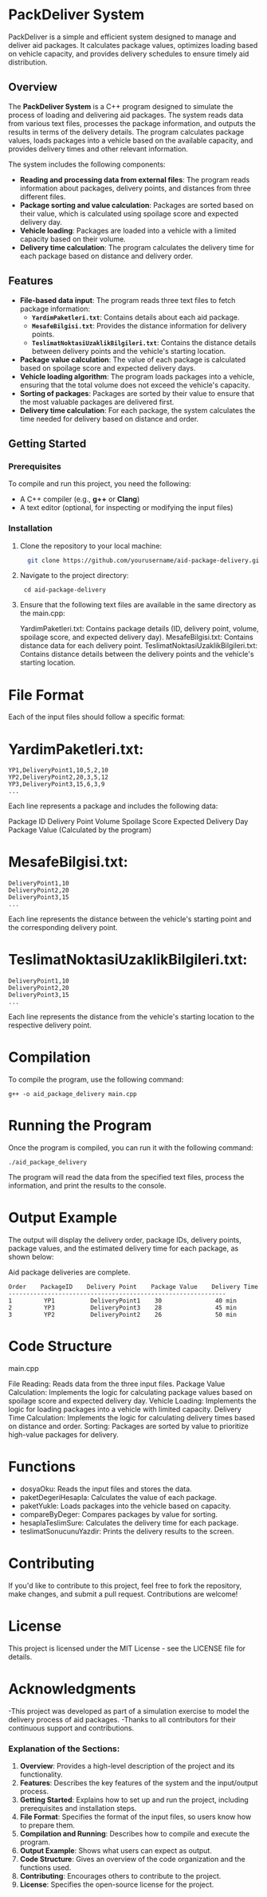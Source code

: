 # PackDeliver System

PackDeliver is a simple and efficient system designed to manage and deliver aid packages. It calculates package values, optimizes loading based on vehicle capacity, and provides delivery schedules to ensure timely aid distribution.

## Overview
The **PackDeliver System** is a C++ program designed to simulate the process of loading and delivering aid packages. The system reads data from various text files, processes the package information, and outputs the results in terms of the delivery details. The program calculates package values, loads packages into a vehicle based on the available capacity, and provides delivery times and other relevant information.

The system includes the following components:
- **Reading and processing data from external files**: The program reads information about packages, delivery points, and distances from three different files.
- **Package sorting and value calculation**: Packages are sorted based on their value, which is calculated using spoilage score and expected delivery day.
- **Vehicle loading**: Packages are loaded into a vehicle with a limited capacity based on their volume.
- **Delivery time calculation**: The program calculates the delivery time for each package based on distance and delivery order.

## Features
- **File-based data input**: The program reads three text files to fetch package information:
  - **`YardimPaketleri.txt`**: Contains details about each aid package.
  - **`MesafeBilgisi.txt`**: Provides the distance information for delivery points.
  - **`TeslimatNoktasiUzaklikBilgileri.txt`**: Contains the distance details between delivery points and the vehicle's starting location.
- **Package value calculation**: The value of each package is calculated based on spoilage score and expected delivery days.
- **Vehicle loading algorithm**: The program loads packages into a vehicle, ensuring that the total volume does not exceed the vehicle's capacity.
- **Sorting of packages**: Packages are sorted by their value to ensure that the most valuable packages are delivered first.
- **Delivery time calculation**: For each package, the system calculates the time needed for delivery based on distance and order.

## Getting Started

### Prerequisites
To compile and run this project, you need the following:
- A C++ compiler (e.g., **g++** or **Clang**)
- A text editor (optional, for inspecting or modifying the input files)

### Installation

1. Clone the repository to your local machine:
   ```bash
     git clone https://github.com/yourusername/aid-package-delivery.git

2. Navigate to the project directory:

        cd aid-package-delivery

3. Ensure that the following text files are available in the same directory as the main.cpp:

    YardimPaketleri.txt: Contains package details (ID, delivery point, volume, spoilage score, and expected delivery day).
    MesafeBilgisi.txt: Contains distance data for each delivery point.
    TeslimatNoktasiUzaklikBilgileri.txt: Contains distance details between the delivery points and the vehicle's starting location.

# File Format

Each of the input files should follow a specific format:

  # YardimPaketleri.txt:
    YP1,DeliveryPoint1,10,5,2,10
    YP2,DeliveryPoint2,20,3,5,12
    YP3,DeliveryPoint3,15,6,3,9
    ...
Each line represents a package and includes the following data:

  Package ID
  Delivery Point
  Volume
  Spoilage Score
  Expected Delivery Day
  Package Value (Calculated by the program)

  # MesafeBilgisi.txt:
    DeliveryPoint1,10
    DeliveryPoint2,20
    DeliveryPoint3,15
    ...

Each line represents the distance between the vehicle's starting point and the corresponding delivery point.

# TeslimatNoktasiUzaklikBilgileri.txt:
    DeliveryPoint1,10
    DeliveryPoint2,20
    DeliveryPoint3,15
    ...

Each line represents the distance from the vehicle's starting location to the respective delivery point.

# Compilation
To compile the program, use the following command:

    g++ -o aid_package_delivery main.cpp

# Running the Program
Once the program is compiled, you can run it with the following command:

    ./aid_package_delivery
    
The program will read the data from the specified text files, process the information, and print the results to the console.

# Output Example
The output will display the delivery order, package IDs, delivery points, package values, and the estimated delivery time for each package, as shown below:

Aid package deliveries are complete.

    Order    PackageID    Delivery Point    Package Value    Delivery Time
    -------------------------------------------------------------
    1         YP1          DeliveryPoint1    30               40 min
    2         YP3          DeliveryPoint3    28               45 min
    3         YP2          DeliveryPoint2    26               50 min

# Code Structure
main.cpp

  File Reading: Reads data from the three input files.
  Package Value Calculation: Implements the logic for calculating package values based on spoilage score and expected delivery day.
  Vehicle Loading: Implements the logic for loading packages into a vehicle with limited capacity.
  Delivery Time Calculation: Implements the logic for calculating delivery times based on distance and order.
  Sorting: Packages are sorted by value to prioritize high-value packages for delivery.

# Functions

  - dosyaOku: Reads the input files and stores the data.
  - paketDegeriHesapla: Calculates the value of each package.
  - paketYukle: Loads packages into the vehicle based on capacity.
  - compareByDeger: Compares packages by value for sorting.
  - hesaplaTeslimSure: Calculates the delivery time for each package.
  - teslimatSonucunuYazdir: Prints the delivery results to the screen.

# Contributing
If you'd like to contribute to this project, feel free to fork the repository, make changes, and submit a pull request. Contributions are welcome!

# License
This project is licensed under the MIT License - see the LICENSE file for details.

# Acknowledgments

  -This project was developed as part of a simulation exercise to model the delivery process of aid packages.
  -Thanks to all contributors for their continuous support and contributions.

  
### Explanation of the Sections:
1. **Overview**: Provides a high-level description of the project and its functionality.
2. **Features**: Describes the key features of the system and the input/output process.
3. **Getting Started**: Explains how to set up and run the project, including prerequisites and installation steps.
4. **File Format**: Specifies the format of the input files, so users know how to prepare them.
5. **Compilation and Running**: Describes how to compile and execute the program.
6. **Output Example**: Shows what users can expect as output.
7. **Code Structure**: Gives an overview of the code organization and the functions used.
8. **Contributing**: Encourages others to contribute to the project.
9. **License**: Specifies the open-source license for the project.


